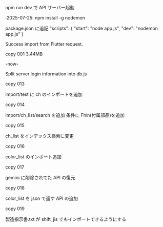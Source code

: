 npm run dev で API サーバー起動

:2025-07-25:
npm install -g nodemon

package.json に追記
"scripts": {
"start": "node app.js",
"dev": "nodemon app.js"
}

Success import from Flutter request.

copy 001 3.44MB

-now-

Split server login information into db.js

copy 013

import/test に ch のインポートを追加

copy 014

import/ch_list/search を追加
条件に Fhin(付属部品)を追加

copy 015

ch_list をインデックス検索に変更

copy 016

color_list のインポート追加

copy 017

gemini に削除されてた API の復元

copy 018

color_list を json で返す API の追加

copy 019

製造指示書.txt が shift_jis でもインポートできるようにする
